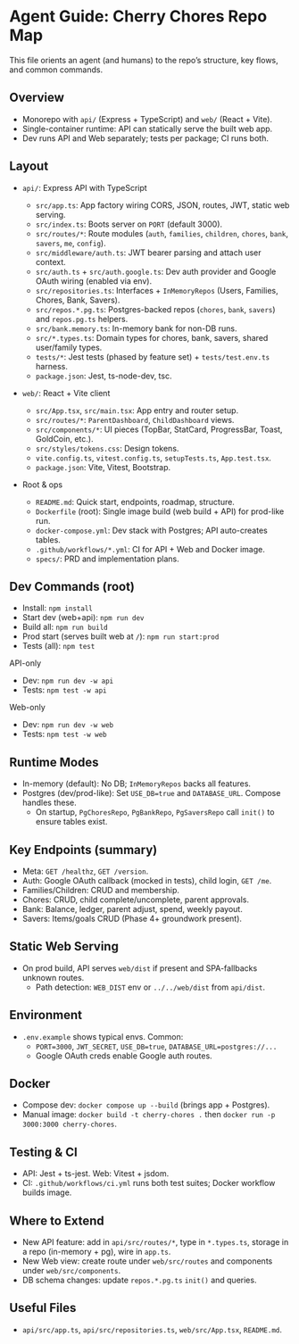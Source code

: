 # Agent Guide: Cherry Chores Repo Map

This file orients an agent (and humans) to the repo’s structure, key flows, and common commands.

## Overview
- Monorepo with `api/` (Express + TypeScript) and `web/` (React + Vite).
- Single-container runtime: API can statically serve the built web app.
- Dev runs API and Web separately; tests per package; CI runs both.

## Layout
- `api/`: Express API with TypeScript
  - `src/app.ts`: App factory wiring CORS, JSON, routes, JWT, static web serving.
  - `src/index.ts`: Boots server on `PORT` (default 3000).
  - `src/routes/*`: Route modules (`auth`, `families`, `children`, `chores`, `bank`, `savers`, `me`, `config`).
  - `src/middleware/auth.ts`: JWT bearer parsing and attach user context.
  - `src/auth.ts` + `src/auth.google.ts`: Dev auth provider and Google OAuth wiring (enabled via env).
  - `src/repositories.ts`: Interfaces + `InMemoryRepos` (Users, Families, Chores, Bank, Savers).
  - `src/repos.*.pg.ts`: Postgres-backed repos (`chores`, `bank`, `savers`) and `repos.pg.ts` helpers.
  - `src/bank.memory.ts`: In-memory bank for non-DB runs.
  - `src/*.types.ts`: Domain types for chores, bank, savers, shared user/family types.
  - `tests/*`: Jest tests (phased by feature set) + `tests/test.env.ts` harness.
  - `package.json`: Jest, ts-node-dev, tsc.

- `web/`: React + Vite client
  - `src/App.tsx`, `src/main.tsx`: App entry and router setup.
  - `src/routes/*`: `ParentDashboard`, `ChildDashboard` views.
  - `src/components/*`: UI pieces (TopBar, StatCard, ProgressBar, Toast, GoldCoin, etc.).
  - `src/styles/tokens.css`: Design tokens.
  - `vite.config.ts`, `vitest.config.ts`, `setupTests.ts`, `App.test.tsx`.
  - `package.json`: Vite, Vitest, Bootstrap.

- Root & ops
  - `README.md`: Quick start, endpoints, roadmap, structure.
  - `Dockerfile` (root): Single image build (web build + API) for prod-like run.
  - `docker-compose.yml`: Dev stack with Postgres; API auto-creates tables.
  - `.github/workflows/*.yml`: CI for API + Web and Docker image.
  - `specs/`: PRD and implementation plans.

## Dev Commands (root)
- Install: `npm install`
- Start dev (web+api): `npm run dev`
- Build all: `npm run build`
- Prod start (serves built web at `/`): `npm run start:prod`
- Tests (all): `npm test`

API-only
- Dev: `npm run dev -w api`
- Tests: `npm test -w api`

Web-only
- Dev: `npm run dev -w web`
- Tests: `npm test -w web`

## Runtime Modes
- In-memory (default): No DB; `InMemoryRepos` backs all features.
- Postgres (dev/prod-like): Set `USE_DB=true` and `DATABASE_URL`. Compose handles these.
  - On startup, `PgChoresRepo`, `PgBankRepo`, `PgSaversRepo` call `init()` to ensure tables exist.

## Key Endpoints (summary)
- Meta: `GET /healthz`, `GET /version`.
- Auth: Google OAuth callback (mocked in tests), child login, `GET /me`.
- Families/Children: CRUD and membership.
- Chores: CRUD, child complete/uncomplete, parent approvals.
- Bank: Balance, ledger, parent adjust, spend, weekly payout.
- Savers: Items/goals CRUD (Phase 4+ groundwork present).

## Static Web Serving
- On prod build, API serves `web/dist` if present and SPA-fallbacks unknown routes.
  - Path detection: `WEB_DIST` env or `../../web/dist` from `api/dist`.

## Environment
- `.env.example` shows typical envs. Common:
  - `PORT=3000`, `JWT_SECRET`, `USE_DB=true`, `DATABASE_URL=postgres://...`
  - Google OAuth creds enable Google auth routes.

## Docker
- Compose dev: `docker compose up --build` (brings app + Postgres).
- Manual image: `docker build -t cherry-chores .` then `docker run -p 3000:3000 cherry-chores`.

## Testing & CI
- API: Jest + ts-jest. Web: Vitest + jsdom.
- CI: `.github/workflows/ci.yml` runs both test suites; Docker workflow builds image.

## Where to Extend
- New API feature: add in `api/src/routes/*`, type in `*.types.ts`, storage in a repo (in-memory + pg), wire in `app.ts`.
- New Web view: create route under `web/src/routes` and components under `web/src/components`.
- DB schema changes: update `repos.*.pg.ts` `init()` and queries.

## Useful Files
- `api/src/app.ts`, `api/src/repositories.ts`, `web/src/App.tsx`, `README.md`.

